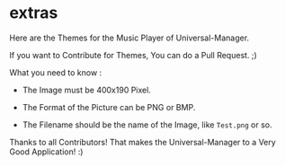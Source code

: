 # extras
Here are the Themes for the Music Player of Universal-Manager.

If you want to Contribute for Themes, You can do a Pull Request. ;)

What you need to know : 

- The Image must be 400x190 Pixel.

- The Format of the Picture can be PNG or BMP.

- The Filename should be the name of the Image, like `Test.png` or so.

Thanks to all Contributors! That makes the Universal-Manager to a Very Good Application! :)

